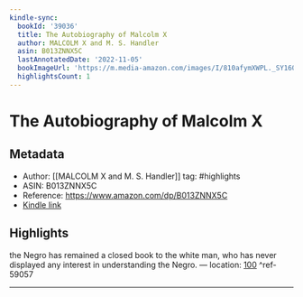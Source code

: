 ```yaml
---
kindle-sync:
  bookId: '39036'
  title: The Autobiography of Malcolm X
  author: MALCOLM X and M. S. Handler
  asin: B013ZNNX5C
  lastAnnotatedDate: '2022-11-05'
  bookImageUrl: 'https://m.media-amazon.com/images/I/810afymXWPL._SY160.jpg'
  highlightsCount: 1
---
```

# The Autobiography of Malcolm X

## Metadata

* Author: [[MALCOLM X and M. S. Handler]]
tag: #highlights
* ASIN: B013ZNNX5C
* Reference: https://www.amazon.com/dp/B013ZNNX5C
* [Kindle link](kindle://book?action=open&asin=B013ZNNX5C)

## Highlights

the Negro has remained a closed book to the white man, who has never displayed any interest in understanding the Negro. — location: [100](kindle://book?action=open&asin=B013ZNNX5C&location=100) ^ref-59057

---

